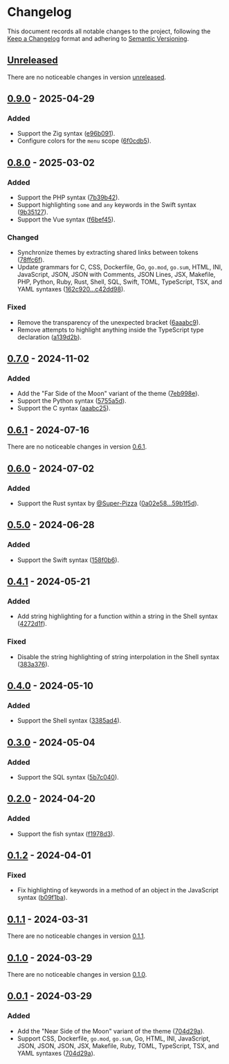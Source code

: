 # Changelog

This document records all notable changes to the project, following the [Keep a Changelog] format and adhering to [Semantic Versioning].

## [Unreleased]

There are no noticeable changes in version [unreleased].

## [0.9.0] - 2025-04-29

### Added

- Support the Zig syntax ([e96b091]).
- Configure colors for the `menu` scope ([6f0cdb5]).

## [0.8.0] - 2025-03-02

### Added

- Support the PHP syntax ([7b39b42]).
- Support highlighting `some` and `any` keywords in the Swift syntax ([9b35127]).
- Support the Vue syntax ([f6bef45]).

### Changed

- Synchronize themes by extracting shared links between tokens ([78ffc6f]).
- Update grammars for C, CSS, Dockerfile, Go, `go.mod`, `go.sum`, HTML, INI, JavaScript, JSON, JSON with Comments, JSON Lines, JSX, Makefile, PHP, Python, Ruby, Rust, Shell, SQL, Swift, TOML, TypeScript, TSX, and YAML syntaxes ([162c920...c42dd98]).

### Fixed

- Remove the transparency of the unexpected bracket ([6aaabc9]).
- Remove attempts to highlight anything inside the TypeScript type declaration ([a139d2b]).

## [0.7.0] - 2024-11-02

### Added

- Add the "Far Side of the Moon" variant of the theme ([7eb998e]).
- Support the Python syntax ([5755a5d]).
- Support the C syntax ([aaabc25]).

## [0.6.1] - 2024-07-16

There are no noticeable changes in version [0.6.1].

## [0.6.0] - 2024-07-02

### Added

- Support the Rust syntax by [@Super-Pizza] ([0a02e58...59b1f5d]).

## [0.5.0] - 2024-06-28

### Added

- Support the Swift syntax ([158f0b6]).

## [0.4.1] - 2024-05-21

### Added

- Add string highlighting for a function within a string in the Shell syntax ([4272d1f]).

### Fixed

- Disable the string highlighting of string interpolation in the Shell syntax ([383a376]).

## [0.4.0] - 2024-05-10

### Added

- Support the Shell syntax ([3385ad4]).

## [0.3.0] - 2024-05-04

### Added

- Support the SQL syntax ([5b7c040]).

## [0.2.0] - 2024-04-20

### Added

- Support the fish syntax ([f1978d3]).

## [0.1.2] - 2024-04-01

### Fixed

- Fix highlighting of keywords in a method of an object in the JavaScript syntax ([b09f1ba]).

## [0.1.1] - 2024-03-31

There are no noticeable changes in version [0.1.1].

## [0.1.0] - 2024-03-29

There are no noticeable changes in version [0.1.0].

## [0.0.1] - 2024-03-29

### Added

- Add the "Near Side of the Moon" variant of the theme ([704d29a]).
- Support CSS, Dockerfile, `go.mod`, `go.sum`, Go, HTML, INI, JavaScript, JSON, JSON, JSON, JSX, Makefile, Ruby, TOML, TypeScript, TSX, and YAML syntaxes ([704d29a]).

<!-- Footnotes -->

[Unreleased]: https://github.com/vanyauhalin/moondusttheme/compare/v0.9.0...HEAD/
[0.9.0]: https://github.com/vanyauhalin/moondusttheme/compare/v0.8.0...v0.9.0/
[0.8.0]: https://github.com/vanyauhalin/moondusttheme/compare/v0.7.0...v0.8.0/
[0.7.0]: https://github.com/vanyauhalin/moondusttheme/compare/v0.6.1...v0.7.0/
[0.6.1]: https://github.com/vanyauhalin/moondusttheme/compare/v0.6.0...v0.6.1/
[0.6.0]: https://github.com/vanyauhalin/moondusttheme/compare/v0.5.0...v0.6.0/
[0.5.0]: https://github.com/vanyauhalin/moondusttheme/compare/v0.4.1...v0.5.0/
[0.4.1]: https://github.com/vanyauhalin/moondusttheme/compare/v0.4.0...v0.4.1/
[0.4.0]: https://github.com/vanyauhalin/moondusttheme/compare/v0.3.0...v0.4.0/
[0.3.0]: https://github.com/vanyauhalin/moondusttheme/compare/v0.2.0...v0.3.0/
[0.2.0]: https://github.com/vanyauhalin/moondusttheme/compare/v0.1.2...v0.2.0/
[0.1.2]: https://github.com/vanyauhalin/moondusttheme/compare/v0.1.1...v0.1.2/
[0.1.1]: https://github.com/vanyauhalin/moondusttheme/compare/v0.1.0...v0.1.1/
[0.1.0]: https://github.com/vanyauhalin/moondusttheme/compare/v0.1.0/
[0.0.1]: https://github.com/vanyauhalin/moondusttheme/releases/tag/v0.0.1/

[6f0cdb5]: https://github.com/vanyauhalin/moondusttheme/commit/6f0cdb55077548228885c234fd5d263be5b6a8d6/
[e96b091]: https://github.com/vanyauhalin/moondusttheme/commit/e96b09198982a8902619147414588b105159c655/
[f6bef45]: https://github.com/vanyauhalin/moondusttheme/commit/f6bef450b2ca0292337ceb9e2a3646cec45002b9/
[9b35127]: https://github.com/vanyauhalin/moondusttheme/commit/9b35127c17b9600b1f8938e624546f2814199601/
[a139d2b]: https://github.com/vanyauhalin/moondusttheme/commit/a139d2bbf2620c7579fd627e280e7e1f7fb16e9c/
[162c920...c42dd98]: https://github.com/vanyauhalin/moondusttheme/compare/162c920988d85f52b5d0ec7a2e9440dc7eb60c9c...c42dd9898ee5795c09e2be18d4cc5c037f79c61f/
[78ffc6f]: https://github.com/vanyauhalin/moondusttheme/commit/78ffc6ff4f4b9db1e98b9efd88039804f28285a7/
[6aaabc9]: https://github.com/vanyauhalin/moondusttheme/commit/6aaabc9d17ec3aa7508b0d8eb190818eda10854d/
[7b39b42]: https://github.com/vanyauhalin/moondusttheme/commit/7b39b42ff4a371d87423cd4b09453b251a78aaef/
[5755a5d]: https://github.com/vanyauhalin/moondusttheme/commit/5755a5d0f74f30e81776658024ea9a2e196b159e/
[7eb998e]: https://github.com/vanyauhalin/moondusttheme/commit/7eb998ed6dcbcae92fa97872d93d63c275b0dfba/
[aaabc25]: https://github.com/vanyauhalin/moondusttheme/commit/aaabc256b52cf7bc9118a01790cf873f6f877bab/
[0a02e58...59b1f5d]: https://github.com/vanyauhalin/moondusttheme/compare/0a02e584bbe4304bcb77de16a8b9052e03054ed0...59b1f5d4a3139734a9a8b249213a4b7b9625c332/
[158f0b6]: https://github.com/vanyauhalin/moondusttheme/commit/158f0b6e6c5d62be23a7842f06febb0a2bf64812/
[383a376]: https://github.com/vanyauhalin/moondusttheme/commit/383a3761e518fcbf20cacad4001468c3b73ec9fe/
[4272d1f]: https://github.com/vanyauhalin/moondusttheme/commit/4272d1f5d961ac1278ccf3b34ddba211a70de246/
[3385ad4]: https://github.com/vanyauhalin/moondusttheme/commit/3385ad4925ff321bbd96ac5b51c620ebecfdddd5/
[5b7c040]: https://github.com/vanyauhalin/moondusttheme/commit/5b7c040a0af77728035d2020c25e68f69a9a6536/
[f1978d3]: https://github.com/vanyauhalin/moondusttheme/commit/f1978d3458d699874d304802b5b759e530b2686f/
[b09f1ba]: https://github.com/vanyauhalin/moondusttheme/commit/b09f1bae197fccc60476e7d57fc864f5971e9cae/
[704d29a]: https://github.com/vanyauhalin/moondusttheme/commit/704d29a988081be4aee23276211821143e12c4f4/

[@Super-Pizza]: https://github.com/Super-Pizza/

[Keep a Changelog]: https://keepachangelog.com/en/1.1.0/
[Semantic Versioning]: https://semver.org/spec/v2.0.0.html
